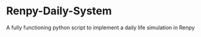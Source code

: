 # Renpy-Daily-System
A fully functioning python script to implement a daily life simulation in Renpy
